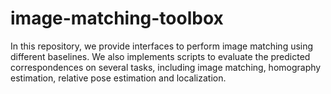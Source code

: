 # image-matching-toolbox
In this repository, we provide interfaces to perform image matching using different baselines. We also implements scripts to evaluate the predicted correspondences on several tasks, including image matching, homography estimation, relative pose estimation and localization.
